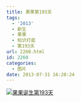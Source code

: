 ```yaml
---
title: 果果第193天
tags:
  - '2013'
  - 新生
  - 果果
  - 知识打底
  - 第193天
url: 2260.html
id: 2260
categories:
  - 图片
date: 2013-07-31 16:28:24
---
```


[![](http://photo.guolaijie.com/rooufer/uploads/2013/07/果果诞生第193天.jpg "果果诞生第193天")](http://photo.guolaijie.com/rooufer/uploads/2013/07/果果诞生第193天.jpg)